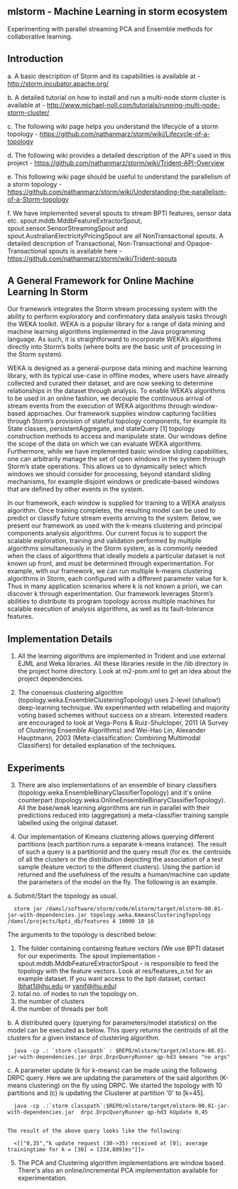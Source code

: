 mlstorm - Machine Learning in storm ecosystem
---------------------------------------------

Experimenting with parallel streaming PCA and Ensemble methods for collaborative learning.

Introduction
------------
a. A basic description of Storm and its capabilities is available at - http://storm.incubator.apache.org/

b. A detailed tutorial on how to install and run a multi-node storm cluster is available at - http://www.michael-noll.com/tutorials/running-multi-node-storm-cluster/

c. The following wiki page helps you understand the lifecycle of a storm topology -  https://github.com/nathanmarz/storm/wiki/Lifecycle-of-a-topology

d. The following wiki provides a detailed description of the API's used in this project - https://github.com/nathanmarz/storm/wiki/Trident-API-Overview

e. This following wiki page should be useful to understand the parallelism of a storm topology - https://github.com/nathanmarz/storm/wiki/Understanding-the-parallelism-of-a-Storm-topology

f. We have implemented several spouts to stream BPTI features, sensor data etc. spout.mddb.MddbFeatureExtractorSpout, spout.sensor.SensorStreamingSpout and spout.AustralianElectricityPricingSpout are all NonTransactional spouts. A detailed description of Transactional, Non-Transactional and Opaque-Transactional spouts is available here - https://github.com/nathanmarz/storm/wiki/Trident-spouts

A General Framework for Online Machine Learning In Storm
---------------------------------------------------------

Our framework integrates the Storm stream processing system with the ability to perform exploratory and confirmatory data analysis tasks through the WEKA toolkit. WEKA is a popular library for a range of data mining and machine learning algorithms implemented in the Java programming language. As such, it is straightforward to incorporate WEKA’s algorithms directly into Storm’s bolts (where bolts are the basic unit of processing in the Storm system). 

WEKA is designed as a general-purpose data mining and machine learning library, with its typical use-case in offline modes, where users have already collected and curated their dataset, and are now seeking to determine relationships in the dataset through analysis. To enable WEKA’s algorithms to be used in an online fashion, we decouple the continuous arrival of stream events from the execution of WEKA algorithms through window-based approaches. Our framework supplies window capturing facilities through Storm’s provision of stateful topology components, for example its State classes, persistentAggregate, and stateQuery [1] topology construction methods to access and manipulate state. Our windows define the scope of the data on which we can evaluate WEKA algorithms. Furthermore, while we have implemented basic window sliding capabilities, one can arbitrarily manage the set of open windows in the system through Storm’s state operations. This allows us to dynamically select which windows we should consider for processing, beyond standard sliding mechanisms, for example disjoint windows or predicate-based windows that are defined by other events in the system.

In our framework, each window is supplied for training to a WEKA analysis algorithm. Once training completes, the resulting model can be used to predict or classify future stream events arriving to the system. Below, we present our framework as used with the k-means clustering and principal components analysis algorithms. Our current focus is to support the scalable exploration, training and validation performed by multiple algorithms simultaneously in the Storm system, as is commonly needed when the class of algorithms that ideally models a particular dataset is not known up front, and must be determined through experimentation. For example, with our framework, we can run multiple k-means clustering algorithms in Storm, each configured with a different parameter value for k. Thus in many application scenarios where k is not known a priori, we can discover k through experimentation. Our framework leverages Storm’s abilities to distribute its program topology across multiple machines for scalable execution of analysis algorithms, as well as its fault-tolerance features. 


Implementation Details 
----------------------

1. All the learning algorithms are implemented in Trident and use external EJML and Weka libraries. All these libraries reside in the /lib directory in the project home directory. Look at m2-pom.xml to get an idea about the project dependencies.

2. The consensus clustering algorithm (topology.weka.EnsembleClusteringTopology) uses 2-level (shallow!) deep-learning technique. We experimented with relabelling and majority voting based schemes without success on a stream. Interested readers are encouraged to look at Vega-Pons & Ruiz-Shulcloper, 2011 (A Survey of Clustering Ensemble Algorithms) and Wei-Hao Lin, Alexander Hauptmann, 2003 (Meta-classification: Combining Multimodal Classifiers) for detailed explanation of the techniques.

Experiments
-----------
3. There are also implementations of an ensemble of binary classifiers (topology.weka.EnsembleBinaryClassifierTopology) and it's online counterpart (topology.weka.OnlineEnsembleBinaryClassifierTopology). All the base/weak learning algorithms are run in parallel with their predictions reduced into (aggregation) a meta-classifier training sample labelled using the original dataset.

4. Our implementation of Kmeans clustering allows querying different partitions (each partition runs a separate k-means instance). The result of such a query is a partitionId and the query result (for ex. the centroids of all the clusters or the distribution depicting the association of a test sample (feature vector) to the different clusters). Using the partion id returned and the usefulness of the results a human/machine can update the parameters of the model on the fly. The following is an example.

  a.  Submit/Start the topology as usual.

      storm jar /damsl/software/storm/code/mlstorm/target/mlstorm-00.01-jar-with-dependencies.jar topology.weka.KmeansClusteringTopology /damsl/projects/bpti_db/features 4 10000 10 10

         
   The arguments to the topology is described below:
   1. <directory> The folder containing containing feature vectors (We use BPTI dataset for our experiments. The spout  implementation - spout.mddb.MddbFeatureExtractorSpout - is responsible to feed the topology with the feature vectors. Look at res/features_o.txt for an example dataset. If you want access to the bpti dataset, contact lbhat1@jhu.edu or yanif@jhu.edu)
   2. <no of workers> total no. of nodes to run the topology on.
   3. <k> the number of clusters
   4. <parallelism> the number of threads per bolt


  b. A distributed query (querying for parameters/model statistics) on the model can be executed as below. This query returns the centroids of all the clusters for a given instance of clustering algorithm.

      java -cp .: `storm classpath` : $REPO/mlstorm/target/mlstorm-00.01-jar-with-dependencies.jar drpc.DrpcQueryRunner qp-hd3 kmeans "no args" 



  c. A parameter update (k for k-means) can be made using the following DRPC query. Here we are updating the parameters of the said algorithm (K-means clustering) on the fly using DRPC. We started the topology with 10 partitions and (c) is updating the Clusterer at partition '0' to [k=45]. 

      java -cp .:`storm classpath`:$REPO/mlstorm/target/mlstorm-00.01-jar-with-dependencies.jar  drpc.DrpcQueryRunner qp-hd3 kUpdate 0,45


    The result of the above query looks like the following:

      <[["0,35","k update request (30->35) received at [0]; average trainingtime for k = [30] = [334,809]ms"]]>
       
       
5. The PCA and Clustering algorithm implementations are window based. There's also an online/incremental PCA implementation available for experimentation.
